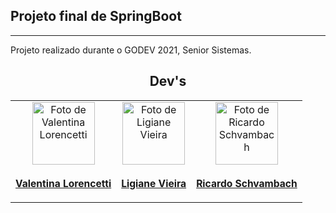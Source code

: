 <h2> Projeto final de SpringBoot </h2>

<hr>

Projeto realizado durante o GODEV 2021, Senior Sistemas.

<div align="center"><h2>Dev's</h2></div>
<table align="center">
  <tr>
    <td align="center">
      <a href="https://github.com/valenzika">
      <img src="https://user-images.githubusercontent.com/84487216/144657031-cc423368-d712-4d38-9b5d-ee8dfe09dbd1.png" width="100px;" alt="Foto de Valentina Lorencetti"/>
        <sub>
          <h3>Valentina Lorencetti</h3>
        </sub>
        </a>
      </td>
    <td align="center">
      <a href="https://github.com/LigianeVieira">
      <img src="https://user-images.githubusercontent.com/84487216/144657305-036b99fc-420a-4f40-b456-205efcaf3a62.png" width="100px;" alt="Foto de Ligiane Vieira"/>
        <sub>
          <h3>Ligiane Vieira</h3>
        </sub>
        </a>
      </td>
    <td align="center">
      <a href="https://github.com/RicardoNatal">
      <img src="https://user-images.githubusercontent.com/84487216/144657567-2d1b1a87-8201-4ef0-b97b-f739987d7ef5.png" width="100px;" alt="Foto de Ricardo Schvambach"/>
        <sub>
          <h3>Ricardo Schvambach</h3>
        </sub>
        </a>
      </td>
  </tr>
 </table>
